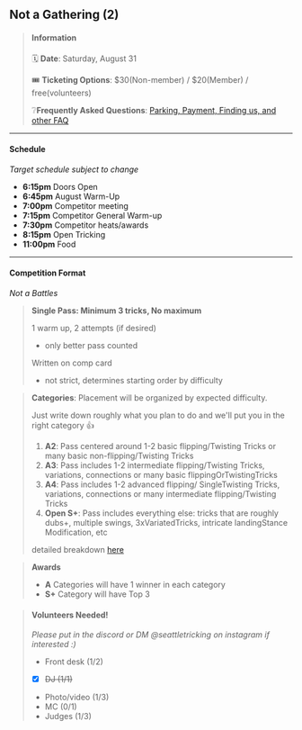 ## Not a Gathering (2)

<!-- # Labor Day Mini -->

> #### Information
>
> 🗓️ **Date**: Saturday, August 31
>
> 🎟️ **Ticketing Options**: \$30(Non-member) / $20(Member) / free(volunteers)
>
> ❔**Frequently Asked Questions**: [Parking, Payment, Finding us, and other FAQ](../faq.html)

---

#### Schedule

_Target schedule subject to change_

- **6:15pm** Doors Open
- **6:45pm** August Warm-Up
- **7:00pm** Competitor meeting
- **7:15pm** Competitor General Warm-up
- **7:30pm** Competitor heats/awards
- **8:15pm** Open Tricking
- **11:00pm** Food

---

#### Competition Format

_Not a Battles_

> **Single Pass: Minimum 3 tricks, No maximum**
>
> 1 warm up, 2 attempts (if desired)
>
> - only better pass counted
>
> Written on comp card
>
> - not strict, determines starting order by difficulty

> **Categories**: Placement will be organized by expected difficulty.
>
> Just write down roughly what you plan to do and we'll put you in the right category 👍
>
> 1. **A2**: Pass centered around 1-2 basic flipping/Twisting Tricks or many basic non-flipping/Twisting Tricks
> 2. **A3**: Pass includes 1-2 intermediate flipping/Twisting Tricks, variations, connections or many basic flippingOrTwistingTricks
> 3. **A4**: Pass includes 1-2 advanced flipping/ SingleTwisting Tricks, variations, connections or many intermediate flipping/Twisting Tricks
> 4. **Open S+**: Pass includes everything else: tricks that are roughly dubs+, multiple swings, 3xVariatedTricks, intricate landingStance Modification, etc
>
> detailed breakdown [here](https://rythrojaofficial.github.io/curriculum/)

> **Awards**
>
> - **A** Categories will have 1 winner in each category
> - **S+** Category will have Top 3

> #### Volunteers Needed!
>
> _Please put in the discord or DM @seattletricking on instagram if interested :)_
>
> - Front desk (1/2)
> - [x] ~~DJ (1/1)~~
> - Photo/video (1/3)
> - MC (0/1)
> - Judges (1/3)
